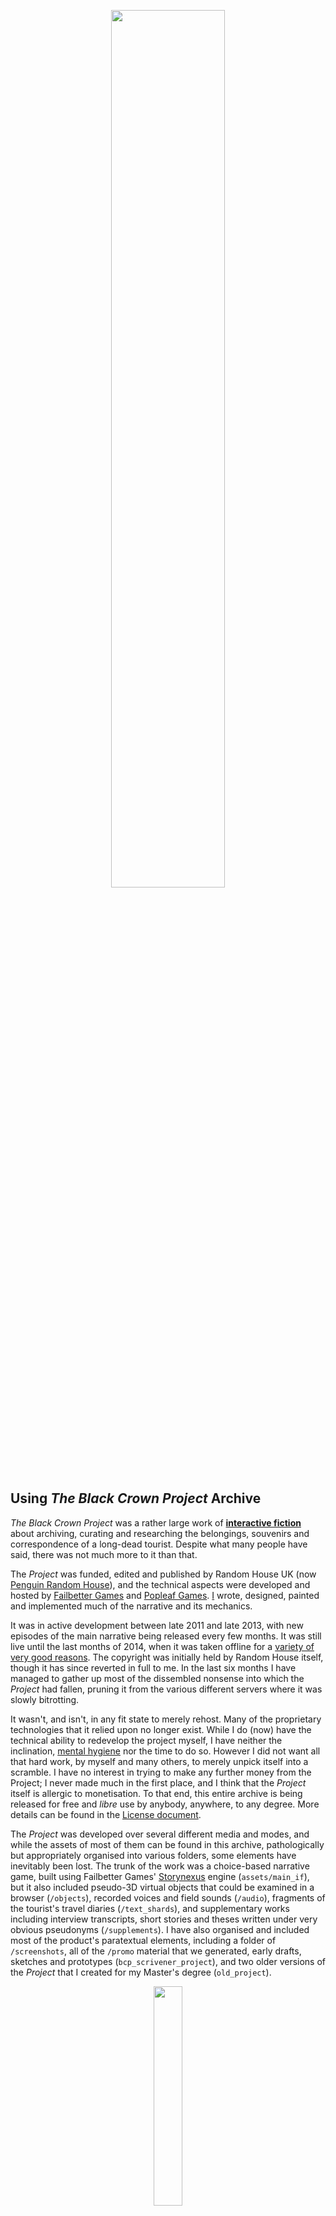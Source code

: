 <p align="center">
<img src="https://bonfiredog.co.uk/ooo/bcp/areamarvelouse.png" width="60%" height="auto">
</p>

## Using *The Black Crown Project* Archive

*The Black Crown Project* was a rather large work of [**interactive fiction**](https://en.wikipedia.org/wiki/Interactive_fiction) about archiving, curating and researching the belongings, souvenirs and correspondence of a long-dead tourist. Despite what many people have said, there was not much more to it than that.

The *Project* was funded, edited and published by Random House UK (now [Penguin Random House](http://www.penguinrandomhouse.com/)</a>), and the technical aspects were developed and hosted by [Failbetter Games](www.failbettergames.com/) and [Popleaf Games](www.popleaf.com). [I](http://bonfiredog.co.uk) wrote, designed, painted and implemented much of the narrative and its mechanics.

It was in active development between late 2011 and late 2013, with new episodes of the main narrative being released every few months. It was still live until the last months of 2014, when it was taken offline for a [variety of very good reasons](http://bonfiredog.co.uk/bonfog/2014/10/06/blackcrownend/). The copyright was initially held by Random House itself, though it has since reverted in full to me. In the last six months I have managed to gather up most of the dissembled nonsense into which the *Project* had fallen, pruning it from the various different servers where it was slowly bitrotting. 

It wasn't, and isn't, in any fit state to merely rehost. Many of the proprietary technologies that it relied upon no longer exist. While I do (now) have the technical ability to redevelop the project myself, I have neither the inclination, [mental hygiene](https://github.com/bonfiredog/blackcrownproject/blob/master/README.md) nor the time to do so. However I did not want all that hard work, by myself and many others, to merely unpick itself into a scramble. I have no interest in trying to make any further money from the Project; I never made much in the first place, and I think that the *Project* itself is allergic to monetisation. To that end, this entire archive is being released for free and *libre* use by anybody, anywhere, to any degree. More details can be found in the [License document](https://github.com/bonfiredog/blackcrownproject/blob/master/LICENSE.md).

The *Project* was developed over several different media and modes, and while the assets of most of them can be found in this archive, pathologically but appropriately organised into various folders, some elements have inevitably been lost. The trunk of the work was a choice-based narrative game, built using Failbetter Games' [Storynexus](http://www.storynexus.com) engine (`assets/main_if`), but it also included pseudo-3D virtual objects that could be examined in a browser (`/objects`), recorded voices and field sounds (`/audio`), fragments of the tourist's travel diaries (`/text_shards`), and supplementary works including interview transcripts, short stories and theses written under very obvious pseudonyms (`/supplements`). I have also organised and included most of the product's paratextual elements, including a folder of `/screenshots`, all of the `/promo` material that we generated, early drafts, sketches and prototypes (`bcp_scrivener_project`), and two older versions of the *Project* that I created for my Master's degree (`old_project`).

<p align="center">
<img src="https://bonfiredog.co.uk/ooo/bcp/ts1.png" width="30%" height="auto"> 
</p>

## The *Project* Elsewhere

*All links were functioning at the time of creating this archive, but I cannot supervise them forever.*

- [The Guardian, December 2012](https://www.theguardian.com/books/2012/dec/30/future-publishing-2013-predictions-digital)
- [Interview With Mijns Inziens, December 2012](http://edwinmijnsbergen.nl/2012/12/het-mysterieuze-black-crown-project-van/#.UPGDgm9Wx8F)
- [The Impact Of Digital Publishing On The Literary Market (Sophie Rochester), in The Literary Market In The UK](https://publikationen.uni-tuebingen.de/xmlui/bitstream/handle/10900/74765/The%20Literary%20Market%20in%20the%20UK%20PDF%20for%20Publication.pdf?sequence=1&isAllowed=y#page=61)
- [The Guardian, August 2013](https://www.theguardian.com/technology/2013/aug/18/black-crown-project-rob-sherman?INTCMP=ILCNETTXT3487)
- [The Atlantic, August 2013](https://www.theatlantic.com/entertainment/archive/2013/08/slow-steady-rise-interactive-novel/312024/)
- [The Gameological Society, July 2013](http://gameological.com/2013/07/interview-black-crown-project/)
- [The Verge, May 2013](http://www.theverge.com/2013/5/30/4377014/random-house-interactive-fiction-game-black-crown)
- [MTV, May 2013](http://www.mtv.com/news/2467283/random-house-dips-into-game-publishing-with-free-to-play-the-black-crown-project/)
- [Interview With VideogameTourism, sometime in 2013](http://videogametourism.at/content/wordplay-can-you-imagine-all-interview-robert-sherman-author-black-crown-pt-1)
- [A brave attempt at a wiki.](http://blackcrown.wikia.com/wiki/Black_Crown_Project_Wiki)
- [Interview with RPS, September 2013](https://www.rockpapershotgun.com/2013/09/25/wandering-in-words-black-crown-interview/)
- [Nomination for the Futurebook Innovation Award, 2013](https://www.thebookseller.com/news/shortlists-futurebook-innovation-awards)
- [A post-mortem by Aaron A. Reed, 2018](https://medium.com/@aareed/the-dutch-frame-in-black-crown-4d6f5c51d00b)

<p align="center">
<img src="https://bonfiredog.co.uk/ooo/bcp/ts2.png" width="30%" height="auto">
</p>

## Late Acknowledgements

If I have forgotten anyone, it is entirely my own fault for being forgetful, and not theirs for being forgettable. 

- [Sam North](https://humanities.exeter.ac.uk/english/staff/snorth/), the closest thing to a [domovoi](http://www.bravemule.com/domovoi/) that I have, albeit with far more lustrous (and even more translucent) shirts, hair and soul. Thank you for your guidance, your attention, your humour, the white wine, dinner on Dartmoor, the fractal array of lunches for which I hope you kept the receipts. I miss smiling at people on the Tube while they stared at the tongue-red suitcase between our knees, the biohazard stickers turned towards them.
- Sarah, who comes first in any other acknowledgement in my life.
- [Vael](http://vaelvictus.com/), for his exactitude, advice and expansive self-vivisection.
- Joseph McShea and [Isley Lynn](http://www.isleylynn.com/) for putting the silences in the right places, alongside [Freesound](http://freesound.org) users `soundmary`, `natashachubbuck`, `ciccarelli`, `al-barbosa`, `sphion`, `landub`, `zaem`, `miklovan` and `productionnow`.
- Paddy, Rob, Harry, Nick, Alex, Loic, Lucy, Melissa, Ed, [The Real McCoy](http://www.therealmccoy.co.uk/) and [Otto Retro's](https://www.ottosantiques.co.uk) Sarah for helping me put together the suitcase, for posing as the survivors of Loss despite the shoppers, and for making that year in the South West one of my best so far.
- Dan Franklin, [Harriet Horobin-Worley](https://twitter.com/HarrietHW) and everybody still and once at [Random House](http://www.penguinrandomhouse.com/). I'm sorry that I didn't become what was expected. 
- Jo Rodgers and Elizabeth Sheinkman at [WME](http://wmeentertainment.com/) for being kind and helpful for far longer than they were contracted to.
- Alexis, Jon, Berb, Ahron, Paul, Henry, Liam and everybody else at [Popleaf Games](http://www.popleaf.com/) and [Failbetter Games](http://www.failbettergames.com/).

<p align="center">
<img src="https://bonfiredog.co.uk/ooo/bcp/ts3.png" width="30%" height="auto">
</p>
